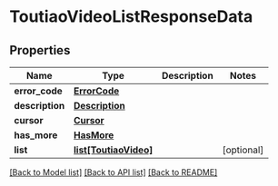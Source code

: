 # ToutiaoVideoListResponseData

## Properties
Name | Type | Description | Notes
------------ | ------------- | ------------- | -------------
**error_code** | [**ErrorCode**](ErrorCode.md) |  | 
**description** | [**Description**](Description.md) |  | 
**cursor** | [**Cursor**](Cursor.md) |  | 
**has_more** | [**HasMore**](HasMore.md) |  | 
**list** | [**list[ToutiaoVideo]**](ToutiaoVideo.md) |  | [optional] 

[[Back to Model list]](../README.md#documentation-for-models) [[Back to API list]](../README.md#documentation-for-api-endpoints) [[Back to README]](../README.md)


